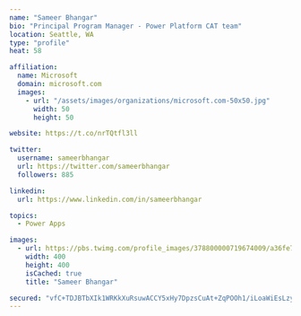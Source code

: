 ```yaml
---
name: "Sameer Bhangar"
bio: "Principal Program Manager - Power Platform CAT team"
location: Seattle, WA
type: "profile"
heat: 58

affiliation:
  name: Microsoft
  domain: microsoft.com
  images:
    - url: "/assets/images/organizations/microsoft.com-50x50.jpg"
      width: 50
      height: 50

website: https://t.co/nrTQtfl3ll

twitter:
  username: sameerbhangar
  url: https://twitter.com/sameerbhangar
  followers: 885

linkedin:
  url: https://www.linkedin.com/in/sameerbhangar

topics:
  - Power Apps

images:
  - url: https://pbs.twimg.com/profile_images/378800000719674009/a36fe7ddfab1778b76e5793772e43798_400x400.jpeg
    width: 400
    height: 400
    isCached: true
    title: "Sameer Bhangar"

secured: "vfC+TDJBTbXIk1WRKkXuRsuwACCY5xHy7DpzsCuAt+ZqPOOh1/iLoaWiEsLzy5Mc5pawWJiA/XOLkPjCF7aakjLJQo1RcW2eX49LTUYDhbG+P2wwnVijpA9UZKp/R3+Ayl/pDhgUKIp60IdAkjogVde1FllPzqedRZLFHpOE03aIPwQipPnQOIPA4sUMs1hZmpGdSVHYsnOCbWFv8tMUYhV66/0IrdkOCrqziVt+LJzSvqHacpimVgV+YQx4rau5G5YBoLTMVVT+dodrW1M4k+oJUinMl5kVPJd7Lm0O6F90a/cuj771bxliw9d/l1fm2ZelUu+OTADk5dZ2h79KBmlde6XMri9bpg/ej+6nMleAOqSViZU3UlG8Jyr8o/MuIgv03CgWnyiMEEfG1EAKdg==;jfL9d96YXLqRU3WUeG74CQ=="
---
```


